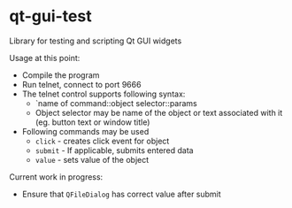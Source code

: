 # qt-gui-test
Library for testing and scripting Qt GUI widgets

Usage at this point:

 - Compile the program
 - Run telnet, connect to port 9666
 - The telnet control supports following syntax:
     - `name of command::object selector::params
     - Object selector may be name of the object or text associated with it (eg. button text or window title)
 - Following commands may be used
     - `click` - creates click event for object
     - `submit` - If applicable, submits entered data
     - `value` - sets value of the object
     
Current work in progress:

  - Ensure that `QFileDialog` has correct value after submit
